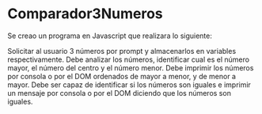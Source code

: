 # Comparador3Numeros
Se creao un programa en Javascript que realizara lo siguiente:

Solicitar al usuario 3 números por prompt y almacenarlos en variables respectivamente.
Debe analizar los números, identificar cual es el número mayor, el número del centro y el número menor.
Debe imprimir los números por consola o por el DOM ordenados de mayor a menor, y de menor a mayor.
Debe ser capaz de identificar si los números son iguales e imprimir un mensaje por consola o por el DOM diciendo que los números son iguales.

